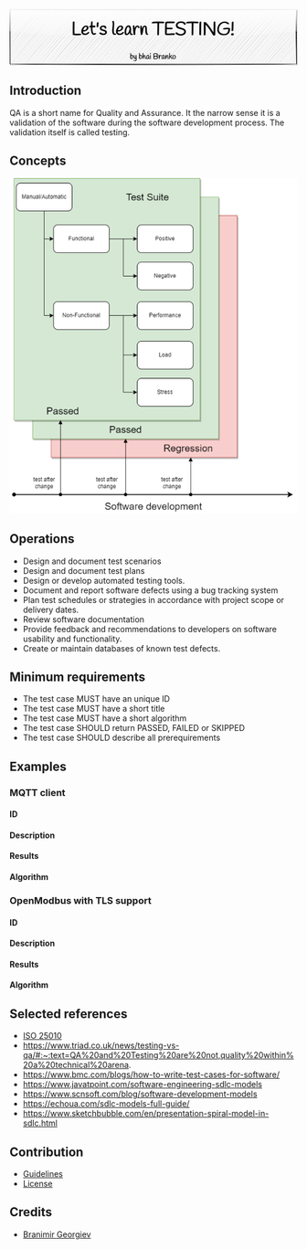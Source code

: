 <p align='center'>
 <img src='Assets/banners/banner-bhai-branko.png' />
</p>

## Introduction

QA is a short name for Quality and Assurance. It the narrow sense it is a validation of the 
software during the software development process. The validation itself is called testing. 

## Concepts

![Test types](Assets/images/test-types.png)

## Operations

- Design and document test scenarios
- Design and document test plans
- Design or develop automated testing tools.
- Document and report software defects using a bug tracking system
- Plan test schedules or strategies in accordance with project scope or delivery dates.
- Review software documentation
- Provide feedback and recommendations to developers on software usability and functionality.
- Create or maintain databases of known test defects.

## Minimum requirements

- The test case MUST have an unique ID
- The test case MUST have a short title
- The test case MUST have a short algorithm
- The test case SHOULD return PASSED, FAILED or SKIPPED
- The test case SHOULD describe all prerequirements

## Examples

### MQTT client

#### ID
#### Description
#### Results
#### Algorithm


### OpenModbus with TLS support

#### ID
#### Description
#### Results
#### Algorithm



## Selected references
- [ISO 25010](https://iso25000.com/index.php/en/iso-25000-standards/iso-25010)
- https://www.triad.co.uk/news/testing-vs-qa/#:~:text=QA%20and%20Testing%20are%20not,quality%20within%20a%20technical%20arena.
- https://www.bmc.com/blogs/how-to-write-test-cases-for-software/
- https://www.javatpoint.com/software-engineering-sdlc-models
- https://www.scnsoft.com/blog/software-development-models
- https://echoua.com/sdlc-models-full-guide/
- https://www.sketchbubble.com/en/presentation-spiral-model-in-sdlc.html

## Contribution
- [Guidelines](GUIDELINES.md)
- [License](LICENSE.md)

## Credits
 - [Branimir Georgiev](https://github.com/braboj)


